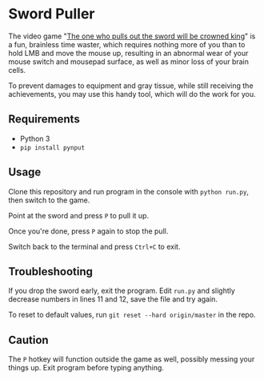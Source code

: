 # Sword Puller

The video game "[The one who pulls out the sword will be crowned king](https://store.steampowered.com/app/1865370/The_one_who_pulls_out_the_sword_will_be_crowned_king/)"
is a fun, brainless time waster, which requires nothing more of you than to hold LMB
and move the mouse up, resulting in an abnormal wear of your mouse switch and
mousepad surface, as well as minor loss of your brain cells.

To prevent damages to equipment and gray tissue, while still receiving
the achievements, you may use this handy tool, which will do the work
for you.

## Requirements
- Python 3
- `pip install pynput`

## Usage
Clone this repository and run program in the console with `python run.py`, then switch to the game.

Point at the sword and press `P` to pull it up.

Once you're done, press `P` again to stop the pull.

Switch back to the terminal and press `Ctrl+C` to exit.

## Troubleshooting
If you drop the sword early, exit the program. Edit `run.py` and slightly
decrease numbers in lines 11 and 12, save the file and try again.

To reset to default values, run `git reset --hard origin/master` in the repo.

## Caution
The `P` hotkey will function outside the game as well, possibly messing your
things up. Exit program before typing anything.
